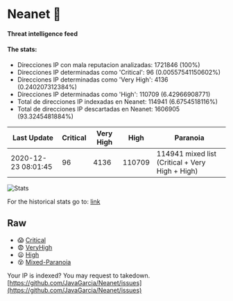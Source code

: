# Neanet :hocho:
#### Threat intelligence feed
#### The stats:

- Direcciones IP con mala reputacion analizadas: 1721846 (100%)
- Direcciones IP determinadas como 'Critical':  96 (0.00557541150602%)
- Direcciones IP determinadas como 'Very High':  4136 (0.240207312384%)
- Direcciones IP determinadas como 'High':  110709 (6.42966908771)
- Total de direcciones IP indexadas en Neanet:  114941 (6.6754518116%)
- Total de direcciones IP descartadas en Neanet:  1606905 (93.3245481884%)

| Last Update | Critical | Very High | High | Paranoia |
| --- | --- | --- | --- | --- |
| 2020-12-23 08:01:45 | 96 | 4136 | 110709 | 114941 mixed list (Critical + Very High + High)|

![Stats](https://docs.google.com/spreadsheets/d/e/2PACX-1vSnaNMIXVabIpDJjufMlzH7poXnshF3mgd8Is1g9ytUEzVsP5my4Trn8f-xkoLLQ38xpL3HtmUexLo6/pubchart?oid=501124687&format=image)

For the historical stats go to: [link](/stats.csv)
## Raw
- :scream: [Critical](https://raw.githubusercontent.com/JavaGarcia/Neanet/master/blacklists/neanet_critical.txt)
- :fearful: [VeryHigh](https://raw.githubusercontent.com/JavaGarcia/Neanet/master/blacklists/neanet_veryHigh.txtt)
- :frowning: [High](https://raw.githubusercontent.com/JavaGarcia/Neanet/master/blacklists/neanet_high.txt)
- :dizzy_face: [Mixed-Paranoia](https://raw.githubusercontent.com/JavaGarcia/Neanet/master/blacklists/neanet_all.txt)


Your IP is indexed? You may request to takedown. [https://github.com/JavaGarcia/Neanet/issues](https://github.com/JavaGarcia/Neanet/issues)

































































































































































































































































































































































































































































































































































































































































































































































































































































































































































































































































































































































































































































































































































































































































































































































































































































































































































































































































































































































































































































































































































































































































































































































































































































































































































































































































































































































































































































































































































































































































































